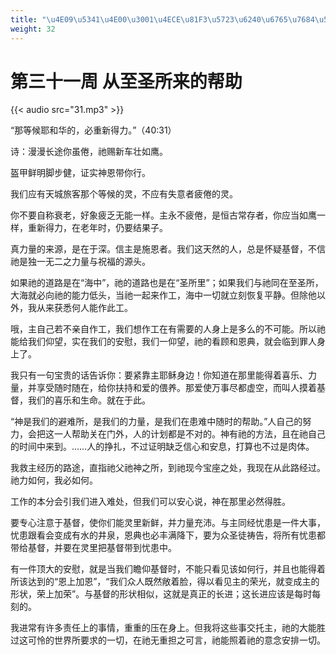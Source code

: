 ```yaml
---
title: "\u4E09\u5341\u4E00\u3001\u4ECE\u81F3\u5723\u6240\u6765\u7684\u5E2E\u52A9"
weight: 32
---
```


# 第三十一周 从至圣所来的帮助

{{< audio src="31.mp3" >}}


“那等候耶和华的，必重新得力。”（40:31）

诗：漫漫长途你虽倦，祂赐新车壮如鹰。

盔甲鲜明脚步健，证实神恩带你行。

我们应有天城旅客那个等候的灵，不应有失意者疲倦的灵。

你不要自称衰老，好象疲乏无能一样。主永不疲倦，是恒古常存者，你应当如鹰一样，重新得力，在老年时，仍要结果子。

真力量的来源，是在于深。信主是施恩者。我们这天然的人，总是怀疑基督，不信祂是独一无二之力量与祝福的源头。

如果祂的道路是在“海中”，祂的道路也是在“圣所里”；如果我们与祂同在至圣所，大海就必向祂的能力低头，当祂一起来作工，海中一切就立刻恢复平静。但除他以外，我从来获悉何人能作此工。

哦，主自己若不亲自作工，我们想作工在有需要的人身上是多么的不可能。所以祂能给我们仰望，实在我们的安慰，我们一仰望，祂的看顾和恩典，就会临到罪人身上了。

我只有一句宝贵的话告诉你：要紧靠主耶稣身边！你知道在那里能得着喜乐、力量，并享受随时随在，给你扶持和爱的偎养。那爱使万事尽都虚空，而叫人摸着基督，我们的喜乐和生命。就在于此。

“神是我们的避难所，是我们的力量，是我们在患难中随时的帮助。”人自己的努力，会把这一人帮助关在门外，人的计划都是不对的。神有祂的方法，且在祂自己的时间中来到。……人的挣扎，不过证明缺乏信心和安息，打算也不过是肉体。

我救主经历的路途，直指祂父祂神之所，到祂现今宝座之处，我现在从此路经过。祂力如何，我必如何。

工作的本分会引我们进入难处，但我们可以安心说，神在那里必然得胜。

要专心注意于基督，使你们能灵里新鲜，并力量充沛。与主同经忧患是一件大事，忧患跟看会变成有水的井泉，恩典也必丰满降下，要为众圣徒祷告，将所有忧患都带给基督，并要在灵里把基督带到忧患中。

有一件顶大的安慰，就是当我们瞻仰基督时，不能只看见该如何行，并且也能得着所该达到的“恩上加恩”，“我们众人既然敞着脸，得以看见主的荣光，就变成主的形状，荣上加荣”。与基督的形状相似，这就是真正的长进；这长进应该是每时每刻的。

我进常有许多责任上的事情，重重的压在身上。但我将这些事交托主，祂的大能胜过这可怜的世界所要求的一切，在祂无重担之可言，祂能照着祂的意念安排一切。